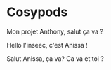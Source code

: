 # Cosypods
 Mon projet 
Anthony, salut ça va ? 

Hello l'inseec, c'est Anissa ! 

Salut Anissa, ça va? 
Ca va et toi ? 